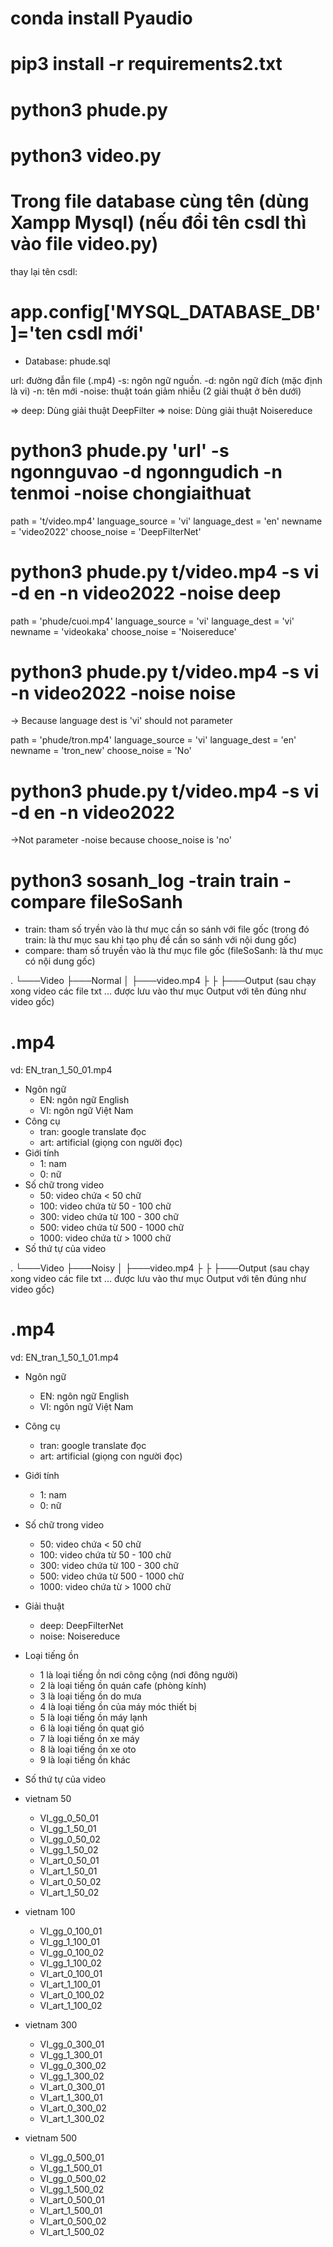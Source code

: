 <!-- install all module install -->

# conda install Pyaudio

# pip3 install -r requirements2.txt

<!-- Chạy tạo phụ đề riêng -->

# python3 phude.py

<!-- Chạy web (Flask) + tự động chạy file-->

# python3 video.py

<!-- Cơ dư dữ liệu -->

# Trong file database cùng tên (dùng Xampp Mysql) (nếu đổi tên csdl thì vào file video.py)

thay lại tên csdl:

# app.config['MYSQL_DATABASE_DB']='ten csdl mới'

- Database: phude.sql

url: đường đẫn file (.mp4)
-s: ngôn ngữ nguồn.
-d: ngôn ngữ đích (mặc định là vi)
-n: tên mới
-noise: thuật toán giảm nhiễu (2 giải thuật ở bên dưới)

=> deep: Dùng giải thuật DeepFilter
=> noise: Dùng giải thuật Noisereduce

# python3 phude.py 'url' -s ngonnguvao -d ngonngudich -n tenmoi -noise chongiaithuat

<!-- Example 1 (vi -> en) use: deepfilternet -->

path = 't/video.mp4'
language_source = 'vi'
language_dest = 'en'
newname = 'video2022'
choose_noise = 'DeepFilterNet'

<!-- End  -->

# python3 phude.py t/video.mp4 -s vi -d en -n video2022 -noise deep

<!-- Example 2 (source vi) use noisereduce -->

path = 'phude/cuoi.mp4'
language_source = 'vi'
language_dest = 'vi'
newname = 'videokaka'
choose_noise = 'Noisereduce'

# python3 phude.py t/video.mp4 -s vi -n video2022 -noise noise

-> Because language dest is 'vi' should not parameter

<!-- End  -->

<!-- Example 3 (source en -> vi) no reduce -->

path = 'phude/tron.mp4'
language_source = 'vi'
language_dest = 'en'
newname = 'tron_new'
choose_noise = 'No'

# python3 phude.py t/video.mp4 -s vi -d en -n video2022

->Not parameter -noise because choose_noise is 'no'

<!-- tính phần trăm cosine -->

# python3 sosanh_log -train train -compare fileSoSanh

- train: tham số tryền vào là thư mục cần so sánh với file gốc (trong đó train: là thư mục sau khi tạo phụ đề cần so sánh với nội dung gốc)
- compare: tham số truyền vào là thư mục file gốc (fileSoSanh: là thư mục có nội dung gốc)




<!-- Cấu trúc thư mục Normal và tên video (không có tiếng ồn) -->
.
└───Video
    ├───Normal
    │   ├───video.mp4
        ├
        ├
        ├───Output     (sau chạy xong video các file txt ... được lưu vào thư mục Output với tên đúng như video gốc)
# <NgonNgu>_<CongCu>_<GioiTinh>_<SochuTrongVideo>_<STT>.mp4
vd: EN_tran_1_50_01.mp4
- Ngôn ngữ
    + EN: ngôn ngữ English  
    + VI: ngôn ngữ Việt Nam
- Công cụ
    + tran: google translate đọc
    + art: artificial (giọng con người đọc)
- Giới tính
    + 1: nam
    + 0: nữ
- Số chữ trong video
    + 50: video chứa < 50 chữ
    + 100: video chứa từ 50 - 100 chữ
    + 300: video chứa từ 100 - 300 chữ
    + 500: video chứa từ 500 - 1000 chữ
    + 1000: video chứa từ > 1000 chữ
- Số thứ tự của video





<!-- Cấu trúc thư mục Noisy và tên video (có tiếng ồn)-->
.
└───Video
    ├───Noisy
    │   ├───video.mp4
        ├
        ├
        ├───Output     (sau chạy xong video các file txt ... được lưu vào thư mục Output với tên đúng như video gốc)

# <NgonNgu>_<CongCu>_<GioiTinh>_<SochuTrongVideo>_<GiaiThuatChongTiengOn>_<LoaiTiengOn>_<STT>.mp4
vd: EN_tran_1_50_1_01.mp4
- Ngôn ngữ
    + EN: ngôn ngữ English  
    + VI: ngôn ngữ Việt Nam
- Công cụ
    + tran: google translate đọc
    + art: artificial (giọng con người đọc)
- Giới tính
    + 1: nam
    + 0: nữ
- Số chữ trong video
    + 50: video chứa < 50 chữ
    + 100: video chứa từ 50 - 100 chữ
    + 300: video chứa từ 100 - 300 chữ
    + 500: video chứa từ 500 - 1000 chữ
    + 1000: video chứa từ > 1000 chữ
- Giải thuật
    + deep: DeepFilterNet
    + noise: Noisereduce 
- Loại tiếng ồn
    + 1 là loại tiếng ồn nơi công cộng (nơi đông người)
    + 2 là loại tiếng ồn quán cafe (phòng kính)
    + 3 là loại tiếng ồn do mưa
    + 4 là loại tiếng ồn của máy móc thiết bị
    + 5 là loại tiếng ồn máy lạnh
    + 6 là loại tiếng ồn quạt gió
    + 7 là loại tiếng ồn xe máy
    + 8 là loại tiếng ồn xe oto
    + 9 là loại tiếng ồn khác
- Số thứ tự của video


- vietnam 50 
    + VI_gg_0_50_01
    + VI_gg_1_50_01
    + VI_gg_0_50_02
    + VI_gg_1_50_02
    + VI_art_0_50_01
    + VI_art_1_50_01
    + VI_art_0_50_02
    + VI_art_1_50_02
- vietnam 100
    + VI_gg_0_100_01
    + VI_gg_1_100_01
    + VI_gg_0_100_02
    + VI_gg_1_100_02
    + VI_art_0_100_01
    + VI_art_1_100_01
    + VI_art_0_100_02
    + VI_art_1_100_02
- vietnam 300
    + VI_gg_0_300_01
    + VI_gg_1_300_01
    + VI_gg_0_300_02
    + VI_gg_1_300_02
    + VI_art_0_300_01
    + VI_art_1_300_01
    + VI_art_0_300_02
    + VI_art_1_300_02
- vietnam 500
    + VI_gg_0_500_01
    + VI_gg_1_500_01
    + VI_gg_0_500_02
    + VI_gg_1_500_02
    + VI_art_0_500_01
    + VI_art_1_500_01
    + VI_art_0_500_02
    + VI_art_1_500_02

<!-- End  -->
